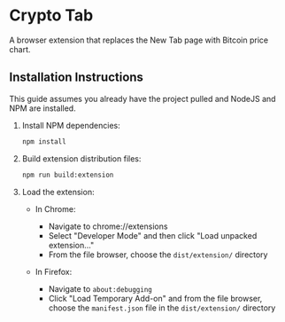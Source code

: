 # Crypto Tab

A browser extension that replaces the New Tab page with Bitcoin price chart.

## Installation Instructions

This guide assumes you already have the project pulled and NodeJS and NPM are installed.

1. Install NPM dependencies:
    ```bash
    npm install
    ```

1. Build extension distribution files:
    ```bash
    npm run build:extension
    ```

1. Load the extension:

    - In Chrome:
        - Navigate to chrome://extensions
        - Select "Developer Mode" and then click "Load unpacked extension..."
        - From the file browser, choose the `dist/extension/` directory

    - In Firefox:
        - Navigate to `about:debugging`
        - Click "Load Temporary Add-on" and from the file browser, choose the `manifest.json` file in the `dist/extension/` directory
